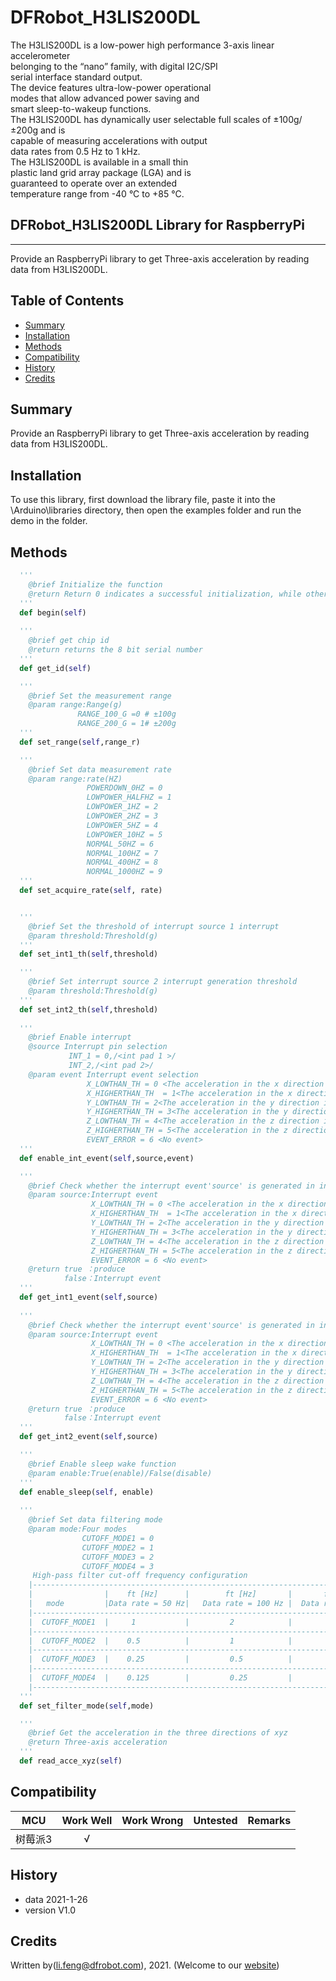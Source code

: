 # DFRobot_H3LIS200DL
The H3LIS200DL is a low-power high performance 3-axis linear accelerometer <br>
belonging to the “nano” family, with digital I2C/SPI <br>
serial interface standard output. <br>
The device features ultra-low-power operational <br>
modes that allow advanced power saving and <br>
smart sleep-to-wakeup functions.<br>
The H3LIS200DL has dynamically user selectable full scales of ±100g/±200g and is <br>
capable of measuring accelerations with output <br>
data rates from 0.5 Hz to 1 kHz.<br>
The H3LIS200DL is available in a small thin <br>
plastic land grid array package (LGA) and is <br>
guaranteed to operate over an extended <br>
temperature range from -40 °C to +85 °C.<br>


## DFRobot_H3LIS200DL Library for RaspberryPi
---------------------------------------------------------

Provide an RaspberryPi library to get Three-axis acceleration by reading data from H3LIS200DL.

## Table of Contents

* [Summary](#summary)
* [Installation](#installation)
* [Methods](#methods)
* [Compatibility](#compatibility)
* [History](#history)
* [Credits](#credits)

## Summary

Provide an RaspberryPi library to get Three-axis acceleration by reading data from H3LIS200DL.

## Installation

To use this library, first download the library file, paste it into the \Arduino\libraries directory, then open the examples folder and run the demo in the folder.

## Methods

```python
  '''
    @brief Initialize the function
    @return Return 0 indicates a successful initialization, while other values indicates failure and return to error code.
  '''
  def begin(self)
  
  '''
    @brief get chip id
    @return returns the 8 bit serial number
  '''
  def get_id(self)

  '''
    @brief Set the measurement range
    @param range:Range(g)
               RANGE_100_G =0 # ±100g
               RANGE_200_G = 1# ±200g
  '''
  def set_range(self,range_r)

  '''
    @brief Set data measurement rate
    @param range:rate(HZ)
                 POWERDOWN_0HZ = 0
                 LOWPOWER_HALFHZ = 1 
                 LOWPOWER_1HZ = 2
                 LOWPOWER_2HZ = 3
                 LOWPOWER_5HZ = 4
                 LOWPOWER_10HZ = 5 
                 NORMAL_50HZ = 6
                 NORMAL_100HZ = 7
                 NORMAL_400HZ = 8
                 NORMAL_1000HZ = 9
  '''
  def set_acquire_rate(self, rate)


  '''
    @brief Set the threshold of interrupt source 1 interrupt
    @param threshold:Threshold(g)
  '''
  def set_int1_th(self,threshold)

  '''
    @brief Set interrupt source 2 interrupt generation threshold
    @param threshold:Threshold(g)
  '''
  def set_int2_th(self,threshold)
  
  '''
    @brief Enable interrupt
    @source Interrupt pin selection
             INT_1 = 0,/<int pad 1 >/
             INT_2,/<int pad 2>/
    @param event Interrupt event selection
                 X_LOWTHAN_TH = 0 <The acceleration in the x direction is less than the threshold>
                 X_HIGHERTHAN_TH  = 1<The acceleration in the x direction is greater than the threshold>
                 Y_LOWTHAN_TH = 2<The acceleration in the y direction is less than the threshold>
                 Y_HIGHERTHAN_TH = 3<The acceleration in the y direction is greater than the threshold>
                 Z_LOWTHAN_TH = 4<The acceleration in the z direction is less than the threshold
                 Z_HIGHERTHAN_TH = 5<The acceleration in the z direction is greater than the threshold>
                 EVENT_ERROR = 6 <No event>
  '''
  def enable_int_event(self,source,event)

  '''
    @brief Check whether the interrupt event'source' is generated in interrupt 1
    @param source:Interrupt event
                  X_LOWTHAN_TH = 0 <The acceleration in the x direction is less than the threshold>
                  X_HIGHERTHAN_TH  = 1<The acceleration in the x direction is greater than the threshold>
                  Y_LOWTHAN_TH = 2<The acceleration in the y direction is less than the threshold>
                  Y_HIGHERTHAN_TH = 3<The acceleration in the y direction is greater than the threshold>
                  Z_LOWTHAN_TH = 4<The acceleration in the z direction is less than the threshold
                  Z_HIGHERTHAN_TH = 5<The acceleration in the z direction is greater than the threshold>
                  EVENT_ERROR = 6 <No event>
    @return true ：produce
            false：Interrupt event
  '''
  def get_int1_event(self,source)
         
  '''
    @brief Check whether the interrupt event'source' is generated in interrupt 2
    @param source:Interrupt event
                  X_LOWTHAN_TH = 0 <The acceleration in the x direction is less than the threshold>
                  X_HIGHERTHAN_TH  = 1<The acceleration in the x direction is greater than the threshold>
                  Y_LOWTHAN_TH = 2<The acceleration in the y direction is less than the threshold>
                  Y_HIGHERTHAN_TH = 3<The acceleration in the y direction is greater than the threshold>
                  Z_LOWTHAN_TH = 4<The acceleration in the z direction is less than the threshold
                  Z_HIGHERTHAN_TH = 5<The acceleration in the z direction is greater than the threshold>
                  EVENT_ERROR = 6 <No event>
    @return true ：produce
            false：Interrupt event
  '''
  def get_int2_event(self,source)

  '''
    @brief Enable sleep wake function
    @param enable:True(enable)/False(disable)
  '''
  def enable_sleep(self, enable)
  
  '''
    @brief Set data filtering mode
    @param mode:Four modes
                CUTOFF_MODE1 = 0
                CUTOFF_MODE2 = 1
                CUTOFF_MODE3 = 2
                CUTOFF_MODE4 = 3
     High-pass filter cut-off frequency configuration
    |--------------------------------------------------------------------------------------------------------|
    |                |    ft [Hz]      |        ft [Hz]       |       ft [Hz]        |        ft [Hz]        |
    |   mode         |Data rate = 50 Hz|   Data rate = 100 Hz |  Data rate = 400 Hz  |   Data rate = 1000 Hz |
    |--------------------------------------------------------------------------------------------------------|
    |  CUTOFF_MODE1  |     1           |         2            |            8         |             20        |
    |--------------------------------------------------------------------------------------------------------|
    |  CUTOFF_MODE2  |    0.5          |         1            |            4         |             10        |
    |--------------------------------------------------------------------------------------------------------|
    |  CUTOFF_MODE3  |    0.25         |         0.5          |            2         |             5         |
    |--------------------------------------------------------------------------------------------------------|
    |  CUTOFF_MODE4  |    0.125        |         0.25         |            1         |             2.5       |
    |--------------------------------------------------------------------------------------------------------|
  '''
  def set_filter_mode(self,mode)

  '''
    @brief Get the acceleration in the three directions of xyz
    @return Three-axis acceleration 
  '''
  def read_acce_xyz(self)

```

## Compatibility

MCU                | Work Well    | Work Wrong   | Untested    | Remarks
------------------ | :----------: | :----------: | :---------: | -----
树莓派3             |      √         |            |             | 




## History

- data 2021-1-26
- version V1.0


## Credits

Written by(li.feng@dfrobot.com), 2021. (Welcome to our [website](https://www.dfrobot.com/))
